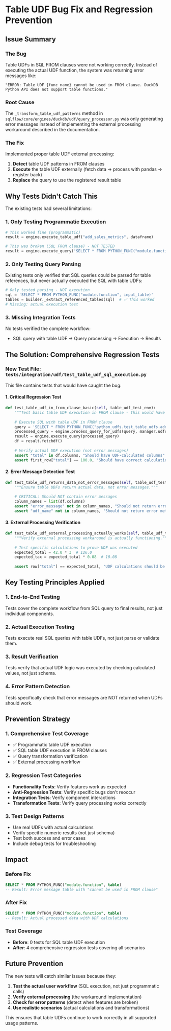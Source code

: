 # Table UDF Bug Fix and Regression Prevention

## Issue Summary

### The Bug
Table UDFs in SQL FROM clauses were not working correctly. Instead of executing the actual UDF function, the system was returning error messages like:

```
"ERROR: Table UDF {func_name} cannot be used in FROM clause. DuckDB Python API does not support table functions."
```

### Root Cause
The `_transform_table_udf_patterns` method in `sqlflow/core/engines/duckdb/udf/query_processor.py` was only generating error messages instead of implementing the external processing workaround described in the documentation.

### The Fix
Implemented proper table UDF external processing:

1. **Detect** table UDF patterns in FROM clauses
2. **Execute** the table UDF externally (fetch data → process with pandas → register back)
3. **Replace** the query to use the registered result table

## Why Tests Didn't Catch This

The existing tests had several limitations:

### 1. **Only Testing Programmatic Execution**
```python
# This worked fine (programmatic)
result = engine.execute_table_udf("add_sales_metrics", dataframe)

# This was broken (SQL FROM clause) - NOT TESTED
result = engine.execute_query('SELECT * FROM PYTHON_FUNC("module.function", table)')
```

### 2. **Only Testing Query Parsing**
Existing tests only verified that SQL queries could be parsed for table references, but never actually executed the SQL with table UDFs:

```python
# Only tested parsing - NOT execution
sql = 'SELECT * FROM PYTHON_FUNC("module.function", input_table)'
tables = builder._extract_referenced_tables(sql)  # ✅ This worked
# Missing: actual execution test
```

### 3. **Missing Integration Tests**
No tests verified the complete workflow:
- SQL query with table UDF → Query processing → Execution → Results

## The Solution: Comprehensive Regression Tests

### New Test File: `tests/integration/udf/test_table_udf_sql_execution.py`

This file contains tests that would have caught the bug:

#### 1. **Critical Regression Test**
```python
def test_table_udf_in_from_clause_basic(self, table_udf_test_env):
    """Test basic table UDF execution in FROM clause - this would have caught the bug."""
    
    # Execute SQL with table UDF in FROM clause
    query = 'SELECT * FROM PYTHON_FUNC("python_udfs.test_table_udfs.add_sales_calculations", sales_data)'
    processed_query = engine.process_query_for_udfs(query, manager.udfs)
    result = engine.execute_query(processed_query)
    df = result.fetchdf()
    
    # Verify actual UDF execution (not error messages)
    assert "total" in df.columns, "Should have UDF-calculated columns"
    assert first_row["total"] == 100.0, "Should have correct calculations"
```

#### 2. **Error Message Detection Test**
```python
def test_table_udf_returns_data_not_error_messages(self, table_udf_test_env):
    """Ensure table UDFs return actual data, not error messages."""
    
    # CRITICAL: Should NOT contain error messages
    column_names = list(df.columns)
    assert "error_message" not in column_names, "Should not return error messages"
    assert "udf_name" not in column_names, "Should not return error metadata"
```

#### 3. **External Processing Verification**
```python
def test_table_udf_external_processing_actually_works(self, table_udf_test_env):
    """Verify external processing workaround is actually functioning."""
    
    # Test specific calculations to prove UDF was executed
    expected_total = 42.0 * 3  # 126.0
    expected_tax = expected_total * 0.08  # 10.08
    
    assert row["total"] == expected_total, "UDF calculations should be executed"
```

## Key Testing Principles Applied

### 1. **End-to-End Testing**
Tests cover the complete workflow from SQL query to final results, not just individual components.

### 2. **Actual Execution Testing**
Tests execute real SQL queries with table UDFs, not just parse or validate them.

### 3. **Result Verification**
Tests verify that actual UDF logic was executed by checking calculated values, not just schema.

### 4. **Error Pattern Detection**
Tests specifically check that error messages are NOT returned when UDFs should work.

## Prevention Strategy

### 1. **Comprehensive Test Coverage**
- ✅ Programmatic table UDF execution
- ✅ SQL table UDF execution in FROM clauses  
- ✅ Query transformation verification
- ✅ External processing workflow

### 2. **Regression Test Categories**
- **Functionality Tests**: Verify features work as expected
- **Anti-Regression Tests**: Verify specific bugs don't reoccur
- **Integration Tests**: Verify component interactions
- **Transformation Tests**: Verify query processing works correctly

### 3. **Test Design Patterns**
- Use real UDFs with actual calculations
- Verify specific numeric results (not just schema)
- Test both success and error cases
- Include debug tests for troubleshooting

## Impact

### Before Fix
```sql
SELECT * FROM PYTHON_FUNC("module.function", table)
-- Result: Error message table with "cannot be used in FROM clause"
```

### After Fix
```sql
SELECT * FROM PYTHON_FUNC("module.function", table)  
-- Result: Actual processed data with UDF calculations
```

### Test Coverage
- **Before**: 0 tests for SQL table UDF execution
- **After**: 4 comprehensive regression tests covering all scenarios

## Future Prevention

The new tests will catch similar issues because they:

1. **Test the actual user workflow** (SQL execution, not just programmatic calls)
2. **Verify external processing** (the workaround implementation)
3. **Check for error patterns** (detect when features are broken)
4. **Use realistic scenarios** (actual calculations and transformations)

This ensures that table UDFs continue to work correctly in all supported usage patterns. 